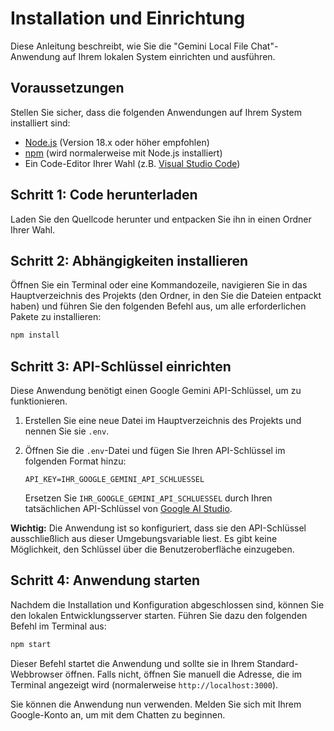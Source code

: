 # Installation und Einrichtung

Diese Anleitung beschreibt, wie Sie die "Gemini Local File Chat"-Anwendung auf Ihrem lokalen System einrichten und ausführen.

## Voraussetzungen

Stellen Sie sicher, dass die folgenden Anwendungen auf Ihrem System installiert sind:

*   [Node.js](https://nodejs.org/) (Version 18.x oder höher empfohlen)
*   [npm](https://www.npmjs.com/) (wird normalerweise mit Node.js installiert)
*   Ein Code-Editor Ihrer Wahl (z.B. [Visual Studio Code](https://code.visualstudio.com/))

## Schritt 1: Code herunterladen

Laden Sie den Quellcode herunter und entpacken Sie ihn in einen Ordner Ihrer Wahl.

## Schritt 2: Abhängigkeiten installieren

Öffnen Sie ein Terminal oder eine Kommandozeile, navigieren Sie in das Hauptverzeichnis des Projekts (den Ordner, in den Sie die Dateien entpackt haben) und führen Sie den folgenden Befehl aus, um alle erforderlichen Pakete zu installieren:

```bash
npm install
```

## Schritt 3: API-Schlüssel einrichten

Diese Anwendung benötigt einen Google Gemini API-Schlüssel, um zu funktionieren.

1.  Erstellen Sie eine neue Datei im Hauptverzeichnis des Projekts und nennen Sie sie `.env`.
2.  Öffnen Sie die `.env`-Datei und fügen Sie Ihren API-Schlüssel im folgenden Format hinzu:

    ```
    API_KEY=IHR_GOOGLE_GEMINI_API_SCHLUESSEL
    ```

    Ersetzen Sie `IHR_GOOGLE_GEMINI_API_SCHLUESSEL` durch Ihren tatsächlichen API-Schlüssel von [Google AI Studio](https://aistudio.google.com/app/apikey).

**Wichtig:** Die Anwendung ist so konfiguriert, dass sie den API-Schlüssel ausschließlich aus dieser Umgebungsvariable liest. Es gibt keine Möglichkeit, den Schlüssel über die Benutzeroberfläche einzugeben.

## Schritt 4: Anwendung starten

Nachdem die Installation und Konfiguration abgeschlossen sind, können Sie den lokalen Entwicklungsserver starten. Führen Sie dazu den folgenden Befehl im Terminal aus:

```bash
npm start
```

Dieser Befehl startet die Anwendung und sollte sie in Ihrem Standard-Webbrowser öffnen. Falls nicht, öffnen Sie manuell die Adresse, die im Terminal angezeigt wird (normalerweise `http://localhost:3000`).

Sie können die Anwendung nun verwenden. Melden Sie sich mit Ihrem Google-Konto an, um mit dem Chatten zu beginnen.

